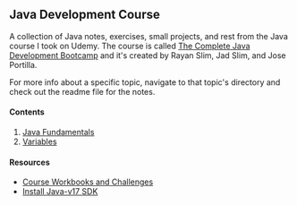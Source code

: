 ## Java Development Course

A collection of Java notes, exercises, small projects, and rest from the Java course I took on Udemy. The course is called [The Complete Java Development Bootcamp](https://www.udemy.com/course/the-complete-java-development-bootcamp/) and it's created by Rayan Slim, Jad Slim, and Jose Portilla.

For more info about a specific topic, navigate to that topic's directory and check out the readme file for the notes.

#### Contents

1. [Java Fundamentals](/01-java-fundamentals/)
2. [Variables](/02-variables/)

#### Resources

- [Course Workbooks and Challenges](https://www.learnthepart.com/course/2dfda34d-6bbc-4bd5-8f45-d5999de2f514/a0d30d63-16f5-4702-992a-77b560cbeddd)
- [Install Java-v17 SDK](https://aws.amazon.com/corretto/?filtered-posts.sort-by=item.additionalFields.createdDate&filtered-posts.sort-order=desc)
